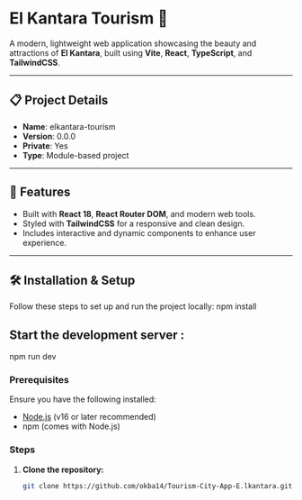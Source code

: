# El Kantara Tourism 🌉

A modern, lightweight web application showcasing the beauty and attractions of **El Kantara**, built using **Vite**, **React**, **TypeScript**, and **TailwindCSS**.

---

## 📋 Project Details
- **Name**: elkantara-tourism
- **Version**: 0.0.0
- **Private**: Yes
- **Type**: Module-based project

---

## 🚀 Features
- Built with **React 18**, **React Router DOM**, and modern web tools.
- Styled with **TailwindCSS** for a responsive and clean design.
- Includes interactive and dynamic components to enhance user experience.

---

## 🛠️ Installation & Setup

Follow these steps to set up and run the project locally:
npm install

## Start the development server : 
npm run dev


### Prerequisites
Ensure you have the following installed:
- [Node.js](https://nodejs.org/) (v16 or later recommended)
- npm (comes with Node.js)

### Steps
1. **Clone the repository:**
   ```bash
   git clone https://github.com/okba14/Tourism-City-App-E.lkantara.git
